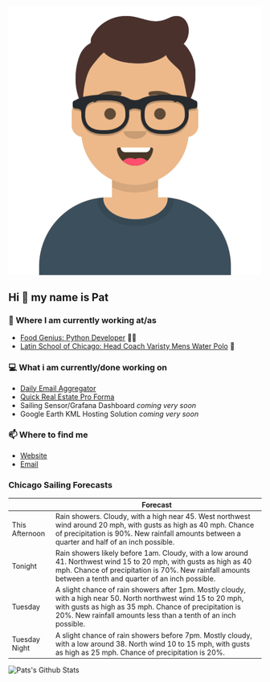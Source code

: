 [![Social banner for p-j-falconer](https://raw.githubusercontent.com/P-J-FALCONER/P-J-FALCONER/master/assets/avataaars.svg)](https://patfalconer.com/)
## Hi :wave: my name is Pat

### 💼 Where I am currently working at/as
- [Food Genius: Python Developer](https://getfoodgenius.com/) 🍔🐍
- [Latin School of Chicago: Head Coach Varisty Mens Water Polo](https://www.latinschool.org/) 🤽


### 💻 What i am currently/done working on
 - [Daily Email Aggregator](https://github.com/P-J-FALCONER/dott_daily_mail)
 - [Quick Real Estate Pro Forma](https://github.com/P-J-FALCONER/henry)
 - Sailing Sensor/Grafana Dashboard *coming very soon*
 - Google Earth KML Hosting Solution *coming very soon*

### 📫 Where to find me
 - [Website](https://patfalconer.com/)
 - [Email](mailto:patrick.j.falconer@gmail.com)


### Chicago Sailing Forecasts
|   | Forecast  |
|---|---|
| This Afternoon | Rain showers. Cloudy, with a high near 45. West northwest wind around 20 mph, with gusts as high as 40 mph. Chance of precipitation is 90%. New rainfall amounts between a quarter and half of an inch possible. |
| Tonight | Rain showers likely before 1am. Cloudy, with a low around 41. Northwest wind 15 to 20 mph, with gusts as high as 40 mph. Chance of precipitation is 70%. New rainfall amounts between a tenth and quarter of an inch possible. |
| Tuesday | A slight chance of rain showers after 1pm. Mostly cloudy, with a high near 50. North northwest wind 15 to 20 mph, with gusts as high as 35 mph. Chance of precipitation is 20%. New rainfall amounts less than a tenth of an inch possible. |
| Tuesday Night | A slight chance of rain showers before 7pm. Mostly cloudy, with a low around 38. North wind 10 to 15 mph, with gusts as high as 25 mph. Chance of precipitation is 20%. |

![Pats's Github Stats](https://github-readme-stats.vercel.app/api?username=p-j-falconer&show_icons=true&theme=radical)
